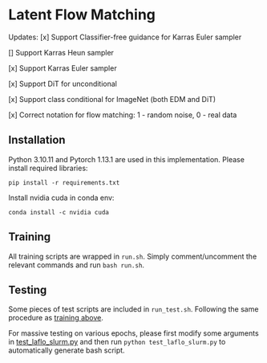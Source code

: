 # Latent Flow Matching

Updates:
[x] Support Classifier-free guidance for Karras Euler sampler

[] Support Karras Heun sampler

[x] Support Karras Euler sampler

[x] Support DiT for unconditional

[x] Support class conditional for ImageNet (both EDM and DiT)

[x] Correct notation for flow matching: 1 - random noise, 0 - real data

## Installation
Python 3.10.11 and Pytorch 1.13.1 are used in this implementation.
Please install required libraries:
```
pip install -r requirements.txt
```
Install nvidia cuda in conda env:
```
conda install -c nvidia cuda
```

## Training
All training scripts are wrapped in `run.sh`. Simply comment/uncomment the relevant commands and run `bash run.sh`.

## Testing
Some pieces of test scripts are included in `run_test.sh`. Following the same procedure as [training above](#training).

For massive testing on various epochs, please first modify some arguments in [test_laflo_slurm.py](./test_laflo_slurm.py) and then run `python test_laflo_slurm.py` to automatically generate bash script.


